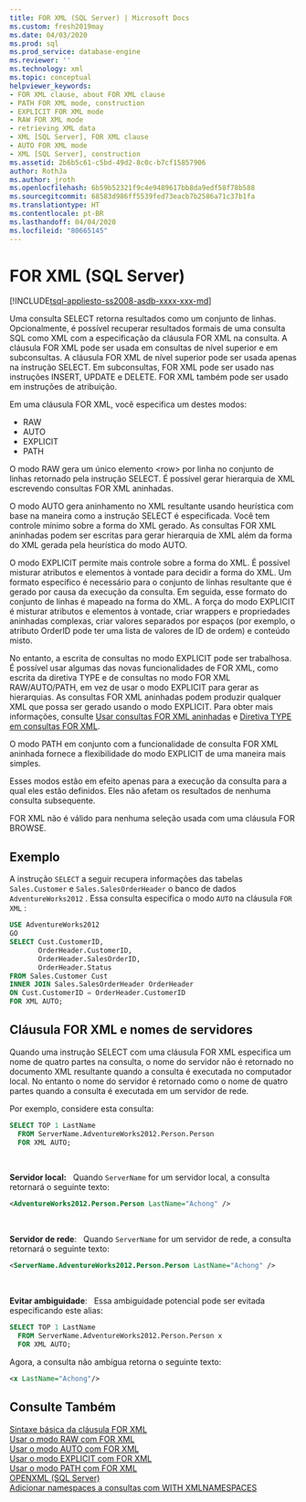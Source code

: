 ```yaml
---
title: FOR XML (SQL Server) | Microsoft Docs
ms.custom: fresh2019may
ms.date: 04/03/2020
ms.prod: sql
ms.prod_service: database-engine
ms.reviewer: ''
ms.technology: xml
ms.topic: conceptual
helpviewer_keywords:
- FOR XML clause, about FOR XML clause
- PATH FOR XML mode, construction
- EXPLICIT FOR XML mode
- RAW FOR XML mode
- retrieving XML data
- XML [SQL Server], FOR XML clause
- AUTO FOR XML mode
- XML [SQL Server], construction
ms.assetid: 2b6b5c61-c5bd-49d2-8c0c-b7cf15857906
author: RothJa
ms.author: jroth
ms.openlocfilehash: 6b59b52321f9c4e9489617bb8da9edf58f78b588
ms.sourcegitcommit: 68583d986ff5539fed73eacb7b2586a71c37b1fa
ms.translationtype: HT
ms.contentlocale: pt-BR
ms.lasthandoff: 04/04/2020
ms.locfileid: "80665145"
---
```

# <a name="for-xml-sql-server"></a>FOR XML (SQL Server)

[!INCLUDE[tsql-appliesto-ss2008-asdb-xxxx-xxx-md](../../includes/tsql-appliesto-ss2008-asdb-xxxx-xxx-md.md)]

Uma consulta SELECT retorna resultados como um conjunto de linhas. Opcionalmente, é possível recuperar resultados formais de uma consulta SQL como XML com a especificação da cláusula FOR XML na consulta. A cláusula FOR XML pode ser usada em consultas de nível superior e em subconsultas. A cláusula FOR XML de nível superior pode ser usada apenas na instrução SELECT. Em subconsultas, FOR XML pode ser usado nas instruções INSERT, UPDATE e DELETE. FOR XML também pode ser usado em instruções de atribuição.

Em uma cláusula FOR XML, você especifica um destes modos:

- RAW
- AUTO
- EXPLICIT
- PATH

O modo RAW gera um único elemento \<row> por linha no conjunto de linhas retornado pela instrução SELECT. É possível gerar hierarquia de XML escrevendo consultas FOR XML aninhadas.

O modo AUTO gera aninhamento no XML resultante usando heurística com base na maneira como a instrução SELECT é especificada. Você tem controle mínimo sobre a forma do XML gerado. As consultas FOR XML aninhadas podem ser escritas para gerar hierarquia de XML além da forma do XML gerada pela heurística do modo AUTO.

O modo EXPLICIT permite mais controle sobre a forma do XML. É possível misturar atributos e elementos à vontade para decidir a forma do XML. Um formato específico é necessário para o conjunto de linhas resultante que é gerado por causa da execução da consulta. Em seguida, esse formato do conjunto de linhas é mapeado na forma do XML. A força do modo EXPLICIT é misturar atributos e elementos à vontade, criar wrappers e propriedades aninhadas complexas, criar valores separados por espaços (por exemplo, o atributo OrderID pode ter uma lista de valores de ID de ordem) e conteúdo misto.

No entanto, a escrita de consultas no modo EXPLICIT pode ser trabalhosa. É possível usar algumas das novas funcionalidades de FOR XML, como escrita da diretiva TYPE e de consultas no modo FOR XML RAW/AUTO/PATH, em vez de usar o modo EXPLICIT para gerar as hierarquias. As consultas FOR XML aninhadas podem produzir qualquer XML que possa ser gerado usando o modo EXPLICIT. Para obter mais informações, consulte [Usar consultas FOR XML aninhadas](../../relational-databases/xml/use-nested-for-xml-queries.md) e [Diretiva TYPE em consultas FOR XML](../../relational-databases/xml/type-directive-in-for-xml-queries.md).

O modo PATH em conjunto com a funcionalidade de consulta FOR XML aninhada fornece a flexibilidade do modo EXPLICIT de uma maneira mais simples.

Esses modos estão em efeito apenas para a execução da consulta para a qual eles estão definidos. Eles não afetam os resultados de nenhuma consulta subsequente.

FOR XML não é válido para nenhuma seleção usada com uma cláusula FOR BROWSE.

## <a name="example"></a>Exemplo

A instrução `SELECT` a seguir recupera informações das tabelas `Sales.Customer` e `Sales.SalesOrderHeader` o banco de dados `AdventureWorks2012` . Essa consulta especifica o modo `AUTO` na cláusula `FOR XML` :

```sql
USE AdventureWorks2012
GO
SELECT Cust.CustomerID,
       OrderHeader.CustomerID,
       OrderHeader.SalesOrderID,
       OrderHeader.Status
FROM Sales.Customer Cust 
INNER JOIN Sales.SalesOrderHeader OrderHeader
ON Cust.CustomerID = OrderHeader.CustomerID
FOR XML AUTO;
```

## <a name="the-for-xml-clause-and-server-names"></a>Cláusula FOR XML e nomes de servidores

Quando uma instrução SELECT com uma cláusula FOR XML especifica um nome de quatro partes na consulta, o nome do servidor não é retornado no documento XML resultante quando a consulta é executada no computador local. No entanto o nome do servidor é retornado como o nome de quatro partes quando a consulta é executada em um servidor de rede.

Por exemplo, considere esta consulta:

```sql
SELECT TOP 1 LastName
  FROM ServerName.AdventureWorks2012.Person.Person
  FOR XML AUTO;
```

&nbsp;

**Servidor local:** &nbsp; Quando `ServerName` for um servidor local, a consulta retornará o seguinte texto:

```xml
<AdventureWorks2012.Person.Person LastName="Achong" />  
```

&nbsp;

**Servidor de rede**: &nbsp; Quando `ServerName` for um servidor de rede, a consulta retornará o seguinte texto:

```xml
<ServerName.AdventureWorks2012.Person.Person LastName="Achong" />
```

&nbsp;

**Evitar ambiguidade**: &nbsp; Essa ambiguidade potencial pode ser evitada especificando este alias:

```sql
SELECT TOP 1 LastName
  FROM ServerName.AdventureWorks2012.Person.Person x
  FOR XML AUTO;
```

Agora, a consulta não ambígua retorna o seguinte texto:

```xml
<x LastName="Achong"/>
```

## <a name="see-also"></a>Consulte Também

[Sintaxe básica da cláusula FOR XML](../../relational-databases/xml/basic-syntax-of-the-for-xml-clause.md)  
[Usar o modo RAW com FOR XML](../../relational-databases/xml/use-raw-mode-with-for-xml.md)  
[Usar o modo AUTO com FOR XML](../../relational-databases/xml/use-auto-mode-with-for-xml.md)  
[Usar o modo EXPLICIT com FOR XML](../../relational-databases/xml/use-explicit-mode-with-for-xml.md)  
[Usar o modo PATH com FOR XML](../../relational-databases/xml/use-path-mode-with-for-xml.md)  
[OPENXML &#40;SQL Server&#41;](../../relational-databases/xml/openxml-sql-server.md)  
[Adicionar namespaces a consultas com WITH XMLNAMESPACES](../../relational-databases/xml/add-namespaces-to-queries-with-with-xmlnamespaces.md)
